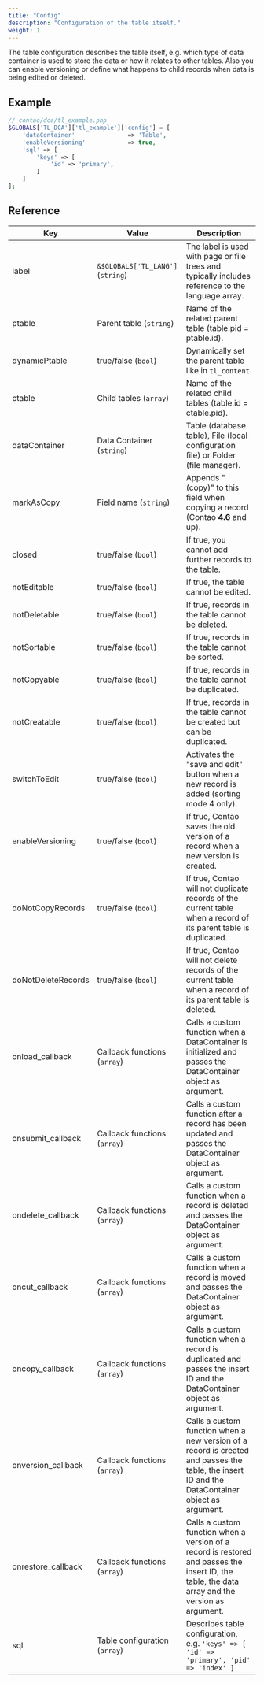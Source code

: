 ```yaml
---
title: "Config"
description: "Configuration of the table itself."
weight: 1
---
```



The table configuration describes the table itself, e.g. which type of data
container is used to store the data or how it relates to other tables. Also you
can enable versioning or define what happens to child records when data is being
edited or deleted.


## Example

```php
// contao/dca/tl_example.php
$GLOBALS['TL_DCA']['tl_example']['config'] = [
    'dataContainer'               => 'Table',
    'enableVersioning'            => true,
    'sql' => [
        'keys' => [
            'id' => 'primary',
        ]
    ]
];
```


## Reference

| Key                | Value                             | Description                                                                                                                                     |
|--------------------|-----------------------------------|-------------------------------------------------------------------------------------------------------------------------------------------------|
| label              | `&$GLOBALS['TL_LANG']` (`string`) | The label is used with page or file trees and typically includes reference to the language array.                                               |
| ptable             | Parent table (`string`)           | Name of the related parent table (table.pid = ptable.id).                                                                                       |
| dynamicPtable      | true/false (`bool`)               | Dynamically set the parent table like in `tl_content`.                                                                                          |
| ctable             | Child tables (`array`)            | Name of the related child tables (table.id = ctable.pid).                                                                                       |
| dataContainer      | Data Container (`string`)         | Table (database table), File (local configuration file) or Folder (file manager).                                                               |
| markAsCopy         | Field name (`string`)             | Appends "(copy)" to this field when copying a record (Contao __4.6__ and up).                                                                         |
| closed             | true/false (`bool`)               | If true, you cannot add further records to the table.                                                                                           |
| notEditable        | true/false (`bool`)               | If true, the table cannot be edited.                                                                                                            |
| notDeletable       | true/false (`bool`)               | If true, records in the table cannot be deleted.                                                                                                |
| notSortable        | true/false (`bool`)               | If true, records in the table cannot be sorted.                                                                                                 |
| notCopyable        | true/false (`bool`)               | If true, records in the table cannot be duplicated.                                                                                             |
| notCreatable       | true/false (`bool`)               | If true, records in the table cannot be created but can be duplicated.                                                                          |
| switchToEdit       | true/false (`bool`)               | Activates the "save and edit" button when a new record is added (sorting mode 4 only).                                                          |
| enableVersioning   | true/false (`bool`)               | If true, Contao saves the old version of a record when a new version is created.                                                                |
| doNotCopyRecords   | true/false (`bool`)               | If true, Contao will not duplicate records of the current table when a record of its parent table is duplicated.                                |
| doNotDeleteRecords | true/false (`bool`)               | If true, Contao will not delete records of the current table when a record of its parent table is deleted.                                      |
| onload_callback    | Callback functions (`array`)      | Calls a custom function when a DataContainer is initialized and passes the DataContainer object as argument.                                    |
| onsubmit_callback  | Callback functions (`array`)      | Calls a custom function after a record has been updated and passes the DataContainer object as argument.                                        |
| ondelete_callback  | Callback functions (`array`)      | Calls a custom function when a record is deleted and passes the DataContainer object as argument.                                               |
| oncut_callback     | Callback functions (`array`)      | Calls a custom function when a record is moved and passes the DataContainer object as argument.                                                 |
| oncopy_callback    | Callback functions (`array`)      | Calls a custom function when a record is duplicated and passes the insert ID and the DataContainer object as argument.                          |
| onversion_callback | Callback functions (`array`)      | Calls a custom function when a new version of a record is created and passes the table, the insert ID and the DataContainer object as argument. |
| onrestore_callback | Callback functions (`array`)      | Calls a custom function when a version of a record is restored and passes the insert ID, the table, the data array and the version as argument. |
| sql                | Table configuration (`array`)     | Describes table configuration, e.g. `'keys' => [ 'id' => 'primary', 'pid' => 'index' ]`                                                         |
